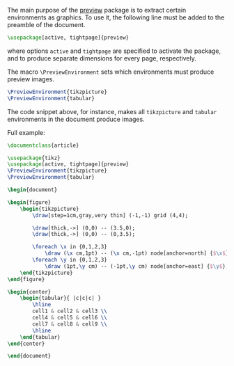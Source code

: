 The main purpose of the [preview](https://linorg.usp.br/CTAN/macros/latex/contrib/preview/preview.pdf) package is to extract certain environments as graphics. To use it, the following line must be added to the preamble of the document.
```latex
\usepackage[active, tightpage]{preview}
```
where options `active` and `tightpage` are specified to activate the package, and to produce separate dimensions for every page, respectively. 

The macro `\PreviewEnvironment` sets which environments must produce preview images.
```latex
\PreviewEnvironment{tikzpicture}
\PreviewEnvironment{tabular}
```
The code snippet above, for instance, makes all `tikzpicture` and `tabular` environments in the document produce images.

Full example:
```latex
\documentclass{article}

\usepackage{tikz}
\usepackage[active, tightpage]{preview}
\PreviewEnvironment{tikzpicture}
\PreviewEnvironment{tabular}

\begin{document}

\begin{figure}
    \begin{tikzpicture}
        \draw[step=1cm,gray,very thin] (-1,-1) grid (4,4);

        \draw[thick,->] (0,0) -- (3.5,0);
        \draw[thick,->] (0,0) -- (0,3.5);

        \foreach \x in {0,1,2,3}
            \draw (\x cm,1pt) -- (\x cm,-1pt) node[anchor=north] {$\x$};
        \foreach \y in {0,1,2,3}
            \draw (1pt,\y cm) -- (-1pt,\y cm) node[anchor=east] {$\y$};
    \end{tikzpicture}
\end{figure}

\begin{center}
    \begin{tabular}{ |c|c|c| } 
        \hline
        cell1 & cell2 & cell3 \\ 
        cell4 & cell5 & cell6 \\ 
        cell7 & cell8 & cell9 \\ 
        \hline
    \end{tabular}
\end{center}

\end{document}
```